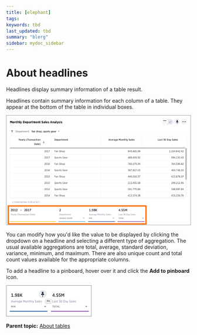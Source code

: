 ```yaml
---
title: [elephant]
tags: 
keywords: tbd
last_updated: tbd
summary: "blerg"
sidebar: mydoc_sidebar
---
```

# About headlines

Headlines display summary information of a table result.

Headlines contain summary information for each column of a table. They appear at the bottom of the table in individual boxes.

 ![](../../../images/headlines.png "Headlines at the bottom of a table")

You can modify how you'd like the value to be displayed by clicking the dropdown on a headline and selecting a different type of aggregation. The usual available aggregations are total, average, standard deviation, variance, minimum, and maximum. There are also unique count and total count values available for the appropriate columns.

To add a headline to a pinboard, hover over it and click the **Add to pinboard** icon.

 ![](../../../images/pin_headline.png "Add a headline to a pinboard") 

**Parent topic:** [About tables](../../../pages/end_user_guide/end_user_search/about_tables.html)

